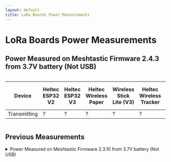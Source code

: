 ```yaml
---
layout: default
title: LoRa Boards Power Measurements
---
```


# LoRa Boards Power Measurements

## Power Measured on Meshtastic Firmware 2.4.3 from 3.7V battery (Not USB)

<div style="overflow-x: auto;">
  <table>
    <thead>
      <tr>
        <th>Device</th>
        <th>Heltec ESP32 V2</th>
        <th>Heltec ESP32 V3</th>
        <th>Heltec Wireless Paper</th>
        <th>Wireless Stick Lite (V3)</th>
        <th>Heltec Wireless Tracker</th>
        <th>Heltec Capsule Sensor V3</th>
        <th>Heltec Vision Master E213</th>
        <th>T-Deck</th>
        <th>RAK nRF52840</th>
      </tr>
    </thead>
    <tbody>
      <tr>
        <td>Transmitting</td>
        <td>?</td><!--Heltec V2-->
        <td>?</td><!--Heltec V3-->
        <td>?</td><!--Wireless Paper-->
        <td>?</td><!--Wireless Stick Lite-->
        <td>?</td><!--Wireless Tracker-->
        <td>?</td><!--Capsule Sensor V3-->
        <td>?</td><!--VME213-->
        <td>?</td><!--T-Deck-->
        <td>?</td><!--RAKRAK19007-->
      </tr>
      <!-- Add more rows as you measure the data for this version -->
    </tbody>
  </table>
</div>

## Previous Measurements

<details>
  <summary>Power Measured on Meshtastic Firmware 2.3.10 from 3.7V battery (Not USB)</summary>
  
  <div style="overflow-x: auto;">
    <table>
      <thead>
        <tr>
          <th>Device</th>
          <th>Heltec ESP32 V2</th>
          <th>Heltec ESP32 V3</th>
          <th>Heltec Wireless Paper</th>
          <th>Wireless Stick Lite (V3)</th>
          <th>Heltec Wireless Tracker</th>
          <th>Heltec Capsule Sensor V3</th>
          <th>Heltec Vision Master E213</th>
          <th>T-Deck</th>
          <th>RAK nRF52840</th>
        </tr>
      </thead>
      <tbody>
        <tr>
          <td>Transmitting</td>
          <td>163mA</td><!--Heltec V2-->
          <td>267mA</td><!--Heltec V3-->
          <td>263mA</td><!--Wireless Paper-->
          <td>261mA</td><!--Wireless Stick Lite-->
          <td>332mA</td><!--Wireless Tracker-->
          <td>?</td><!--Capsule Sensor V3-->
          <td>226mA</td><!--VME213-->
          <td>162mA</td><!--T-Deck-->
          <td>88mA</td><!--RAKRAK19007-->
        </tr>
        <!-- Additional rows from the original table -->
      </tbody>
    </table>
  </div>
</details>
